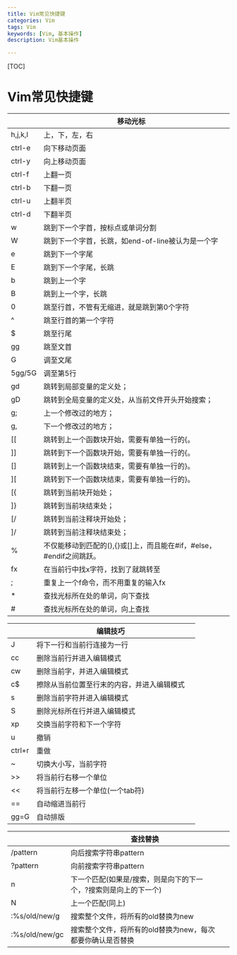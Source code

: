 ```yaml
---
title: Vim常见快捷键
categories: Vim 
tags: Vim
keywords: [Vim, 基本操作]
description: Vim基本操作

---
```


<!--more-->

[TOC]



# Vim常见快捷键

|      | 移动光标 |      |
| ---- | ---- | ---- |
| h,j,k,l       | 上，下，左，右 ||
| ctrl-e    | 向下移动页面 ||
| ctrl-y    | 向上移动页面 ||
| ctrl-f    | 上翻一页 ||
| ctrl-b    | 下翻一页 ||
| ctrl-u    | 上翻半页 ||
| ctrl-d    | 下翻半页 ||
| w     | 跳到下一个字首，按标点或单词分割 ||
| W     | 跳到下一个字首，长跳，如end-of-line被认为是一个字 ||
| e     | 跳到下一个字尾 ||
| E     | 跳到下一个字尾，长跳 ||
| b     | 跳到上一个字 ||
| B     | 跳到上一个字，长跳 ||
| 0     | 跳至行首，不管有无缩进，就是跳到第0个字符 ||
| ^     | 跳至行首的第一个字符 ||
| $     | 跳至行尾 ||
| gg    | 跳至文首 ||
| G     | 调至文尾 ||
| 5gg/5G    | 调至第5行 ||
| gd | 跳转到局部变量的定义处； |
| gD | 跳转到全局变量的定义处，从当前文件开头开始搜索； |
| g; | 上一个修改过的地方； |
| g, | 下一个修改过的地方； |
| [[ | 跳转到上一个函数块开始，需要有单独一行的{。 |
| ]] | 跳转到下一个函数块开始，需要有单独一行的{。 |
| [] | 跳转到上一个函数块结束，需要有单独一行的}。 |
| ][ | 跳转到下一个函数块结束，需要有单独一行的}。 |
| [{ | 跳转到当前块开始处； |
| ]} | 跳转到当前块结束处； |
| [/ | 跳转到当前注释块开始处； |
| ]/ | 跳转到当前注释块结束处； |
| % | 不仅能移动到匹配的(),{}或[]上，而且能在#if，#else， #endif之间跳跃。 |
| fx    | 在当前行中找x字符，找到了就跳转至 ||
| ;     | 重复上一个f命令，而不用重复的输入fx ||
| *     | 查找光标所在处的单词，向下查找 ||
| #     | 查找光标所在处的单词，向上查找 ||



|      | 编辑技巧 |      |
| ---- | ---- | ---- |
| J | 将下一行和当前行连接为一行 ||
| cc | 删除当前行并进入编辑模式 ||
| cw | 删除当前字，并进入编辑模式 ||
| c$ | 擦除从当前位置至行末的内容，并进入编辑模式 ||
| s | 删除当前字符并进入编辑模式 ||
| S | 删除光标所在行并进入编辑模式 ||
| xp | 交换当前字符和下一个字符 ||
| u | 撤销 ||
| ctrl+r | 重做 ||
| ~ | 切换大小写，当前字符 ||
| >> | 将当前行右移一个单位 ||
| << | 将当前行左移一个单位(一个tab符) ||
| == | 自动缩进当前行 ||
| gg=G | 自动排版 ||



|      | 查找替换 |      |
| ---- | ---- | ---- |
| /pattern | 向后搜索字符串pattern ||
| ?pattern | 向前搜索字符串pattern ||
| n | 下一个匹配(如果是/搜索，则是向下的下一个，?搜索则是向上的下一个) ||
| N | 上一个匹配(同上) ||
| :%s/old/new/g | 搜索整个文件，将所有的old替换为new ||
| :%s/old/new/gc | 搜索整个文件，将所有的old替换为new，每次都要你确认是否替换 ||
